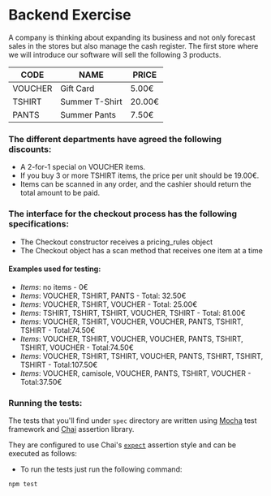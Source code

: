 # Backend Exercise

A company is thinking about expanding its business and not only forecast sales in the stores but also manage the cash register. The first store where we will introduce our software will sell the following 3 products.

|  CODE   |      NAME      |  PRICE |
|---------|----------------|--------|
| VOUCHER |   Gift Card    |  5.00€ |
|  TSHIRT | Summer T-Shirt | 20.00€ |
|  PANTS  |  Summer Pants  |  7.50€ |

### The different departments have agreed the following discounts:
- A 2-for-1 special on VOUCHER items.
- If you buy 3 or more TSHIRT items, the price per unit should be 19.00€.
- Items can be scanned in any order, and the cashier should return the total amount to be
paid.

### The interface for the checkout process has the following specifications:
- The Checkout constructor receives a pricing_rules object
- The Checkout object has a scan method that receives one item at a time

#### Examples used for testing:
- *Items*: no items - 0€
- *Items*: VOUCHER, TSHIRT, PANTS - Total: 32.50€
- *Items*: VOUCHER, TSHIRT, VOUCHER - Total: 25.00€
- *Items*: TSHIRT, TSHIRT, TSHIRT, VOUCHER, TSHIRT - Total: 81.00€
- *Items*: VOUCHER, TSHIRT, VOUCHER, VOUCHER, PANTS, TSHIRT, TSHIRT - Total:74.50€
- *Items*: VOUCHER, TSHIRT, VOUCHER, VOUCHER, PANTS, TSHIRT, TSHIRT, VOUCHER - Total:74.50€
- *Items*: VOUCHER, TSHIRT, TSHIRT, VOUCHER, PANTS, TSHIRT, TSHIRT, TSHIRT - Total:107.50€
- *Items*: VOUCHER, camisole, VOUCHER, PANTS, TSHIRT, VOUCHER - Total:37.50€

### Running the tests:
The tests that you'll find under `spec` directory are written using [Mocha](https://mochajs.org/) test framework 
and [Chai](http://chaijs.com/) assertion library.

They are configured to use Chai's [`expect`](http://chaijs.com/api/bdd/) assertion style and can be executed as follows:

- To run the tests just run the following command:
```
npm test
```